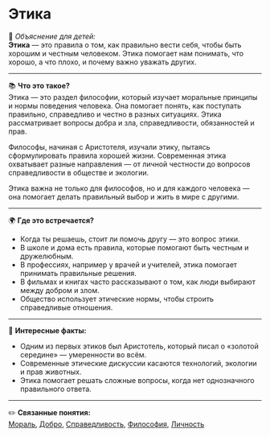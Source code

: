 # Этика

👶 *Объяснение для детей:*  
**Этика** — это правила о том, как правильно вести себя, чтобы быть хорошим и честным человеком. Этика помогает нам понимать, что хорошо, а что плохо, и почему важно уважать других.

---

📚 **Что это такое?**  
Этика — это раздел философии, который изучает моральные принципы и нормы поведения человека. Она помогает понять, как поступать правильно, справедливо и честно в разных ситуациях. Этика рассматривает вопросы добра и зла, справедливости, обязанностей и прав.

Философы, начиная с Аристотеля, изучали этику, пытаясь сформулировать правила хорошей жизни. Современная этика охватывает разные направления — от личной честности до вопросов справедливости в обществе и экологии.

Этика важна не только для философов, но и для каждого человека — она помогает делать правильный выбор и жить в мире с другими.

---

🌍 **Где это встречается?**

* Когда ты решаешь, стоит ли помочь другу — это вопрос этики.
* В школе и дома есть правила, которые помогают быть честным и дружелюбным.
* В профессиях, например у врачей и учителей, этика помогает принимать правильные решения.
* В фильмах и книгах часто рассказывают о том, как люди выбирают между добром и злом.
* Общество использует этические нормы, чтобы строить справедливые отношения.

---

🧠 **Интересные факты:**

* Одним из первых этиков был Аристотель, который писал о «золотой середине» — умеренности во всём.
* Современные этические дискуссии касаются технологий, экологии и прав животных.
* Этика помогает решать сложные вопросы, когда нет однозначного правильного ответа.

---

✏️ **Связанные понятия:**  
[Мораль](./Мораль.md), [Добро](./Добро.md), [Справедливость](./Справедливость.md), [Философия](./Философия.md), [Личность](./Личность.md)

